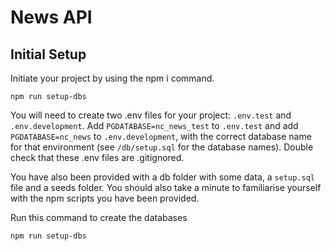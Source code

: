 # News API

## Initial Setup

Initiate your project by using the npm i command.

```
npm run setup-dbs
```

You will need to create two .env files for your project: `.env.test` and `.env.development`. 
Add `PGDATABASE=nc_news_test` to  `.env.test` and  add `PGDATABASE=nc_news` to `.env.development`, with the correct database name for that environment (see `/db/setup.sql` for the database names). Double check that these .env files are .gitignored.


You have also been provided with a db folder with some data, a `setup.sql` file and a seeds folder. You should also take a minute to familiarise yourself with the npm scripts you have been provided.

Run this command to create the databases
```
npm run setup-dbs
```

